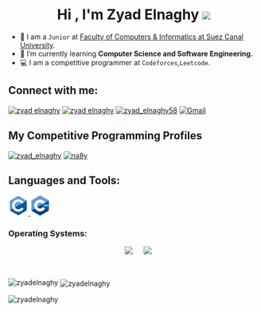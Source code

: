 <h1 align="center">Hi , I'm Zyad Elnaghy <img src="https://media.giphy.com/media/hvRJCLFzcasrR4ia7z/giphy.gif" width="35"></h1>
<p align="center">

- :school: I am a `Junior` at [Faculty of Computers & Informatics at Suez Canal University](http://suez.edu.eg/ar/?page_id=7325&lang=en).
- 🌱 I’m currently learning **Computer Science and Software Engineering.**
- :computer: I am a competitive programmer at `Codeforces`,`Leetcode`.

## Connect with me:
<p align="left">
<a href="https://linkedin.com/in/zyad elnaghy" target="blank"><img align="center" src="https://raw.githubusercontent.com/rahuldkjain/github-profile-readme-generator/master/src/images/icons/Social/linked-in-alt.svg" alt="zyad elnaghy" height="30" width="40" /></a>
<a href="https://fb.com/zyad elnaghy" target="blank"><img align="center" src="https://raw.githubusercontent.com/rahuldkjain/github-profile-readme-generator/master/src/images/icons/Social/facebook.svg" alt="zyad elnaghy" height="30" width="40" /></a>
<a href="https://instagram.com/zyad_elnaghy58" target="blank"><img align="center" src="https://raw.githubusercontent.com/rahuldkjain/github-profile-readme-generator/master/src/images/icons/Social/instagram.svg" alt="zyad_elnaghy58" height="30" width="40" /></a>
<a href="mailto:zyadelnaghy@gmail.com"><img align="center" src="https://i0.wp.com/cyberintro.net/wp-content/uploads/2018/04/Gmail.png" alt="Gmail" height="40" width="40" /></a>

</p>

## My Competitive Programming Profiles
<p align="left">
<a href="https://codeforces.com/profile/zyad_elnaghy" target="blank"><img align="center" src="https://raw.githubusercontent.com/rahuldkjain/github-profile-readme-generator/master/src/images/icons/Social/codeforces.svg" alt="zyad_elnaghy" height="30" width="40" /></a>
<a href="https://www.leetcode.com/na8y" target="blank"><img align="center" src="https://raw.githubusercontent.com/rahuldkjain/github-profile-readme-generator/master/src/images/icons/Social/leet-code.svg" alt="na8y" height="30" width="40" /></a>

## Languages and Tools:
<p align="left"> <a href="https://www.cprogramming.com/" target="_blank" rel="noreferrer"> <img src="https://raw.githubusercontent.com/devicons/devicon/master/icons/c/c-original.svg" alt="c" width="40" height="40"/> </a> <a href="https://www.w3schools.com/cpp/" target="_blank" rel="noreferrer"> <img src="https://raw.githubusercontent.com/devicons/devicon/master/icons/cplusplus/cplusplus-original.svg" alt="cplusplus" width="40" height="40"/> </a>  </p>

 <h3 align="left">Operating Systems:</h3>
<p align="center">
  &emsp;
    <a href="#"><img src="https://img.shields.io/badge/Windows-0078D6?style=plastic&logo=windows&logoColor=white"></a>
  &emsp;
    <a href="#"><img src="https://img.shields.io/badge/pop!_os-%2348B9C7.svg?style=plastic&&logo=pop!_os&logoColor=white" /></a>	  
</p>

 <br>

<p><img align="left" src="https://github-readme-stats.vercel.app/api/top-langs?username=zyadelnaghy&show_icons=true&locale=en&layout=compact" alt="zyadelnaghy" /></p>

<p>&nbsp;<img align="center" src="https://github-readme-stats.vercel.app/api?username=zyadelnaghy&show_icons=true&locale=en" alt="zyadelnaghy" /></p>

<p><img align="center" src="https://github-readme-streak-stats.herokuapp.com/?user=zyadelnaghy&" alt="zyadelnaghy" /></p>

